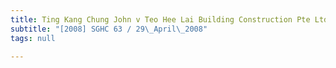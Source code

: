 ```yaml
---
title: Ting Kang Chung John v Teo Hee Lai Building Construction Pte Ltd and Others
subtitle: "[2008] SGHC 63 / 29\_April\_2008"
tags: null

---
```


